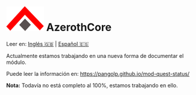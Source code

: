 # ![logo](https://raw.githubusercontent.com/azerothcore/azerothcore.github.io/master/images/logo-github.png) AzerothCore

Leer en: [Inglés :gb:](README.md) | [Español :es:](README_es.md)

Actualmente estamos trabajando en una nueva forma de documentar el módulo.

Puede leer la información en: https://pangolp.github.io/mod-quest-status/

**Nota:** Todavía no está completo al 100%, estamos trabajando en ello.
